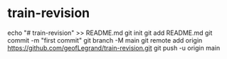 # train-revision

echo "# train-revision" >> README.md
git init
git add README.md
git commit -m "first commit"
git branch -M main
git remote add origin https://github.com/geofLegrand/train-revision.git
git push -u origin main